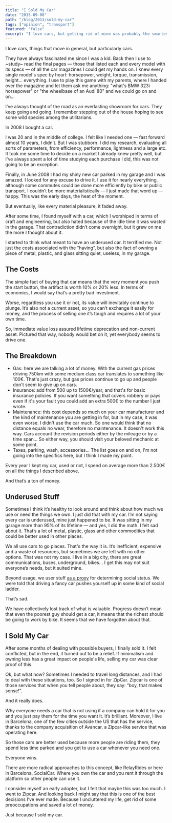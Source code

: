 ```yaml
---
title: "I Sold My Car"
date: "2013-09-08"
path: "/blog/2013/sold-my-car"
tags: ["opinion", "transport"]
featured: "false"
excerpt: "I love cars, but getting rid of mine was probably the smartest, most gratifying decision I've made during my twenties."
---
```


I love cars, things that move in general, but particularly cars.

They have always fascinated me since I was a kid. Back then I use to ~study~ read the final pages — those that listed each and every model with its specs — of all the car magazines I could get my hands on. I knew every single model's spec by heart: horsepower, weight, torque, transmission, height… everything. I use to play this game with my parents, where I handed over the magazine and let them ask me anything: "what's BMW 323i horsepower" or "the wheelbase of an Audi 80" and we could go on and on...

I’ve always thought of the road as an everlasting showroom for cars. They keep going and going. I remember stepping out of the house hoping to see some wild species among the utilitarians.

In 2008 I bought a car.

I was 20 and in the middle of college. I felt like I needed one — fast forward almost 10 years, I didn’t. But I was stubborn. I did my research, evaluating all sorts of parameters, from efficiency, performance, lightness and a large etc. It took me some time to decide on a market I already knew pretty well, but I've always spent a lot of time studying each purchase I did, this was not going to be an exception.

Finally, in June 2008 I had my shiny new car parked in my garage and I was amazed. I looked for any excuse to drive it. I use it for nearly everything, although some commutes could be done more efficiently by bike or public transport. I couldn’t be more materialistically — I just made that word up — happy. This was the early days, the heat of the moment.

But eventually, like every material pleasure, it faded away.

After some time, I found myself with a car, which I worshiped in terms of craft and engineering, but also hated because of the idle time it was wasted in the garage. That contradiction didn’t come overnight, but it grew on me the more I thought about it.

I started to think what meant to have an underused car. It terrified me. Not just the costs associated with the “having”, but also the fact of owning a piece of metal, plastic, and glass sitting quiet, useless, in my garage.


## The Costs
The simple fact of buying that car means that the very moment you push the start button, the artifact is worth 10% or 20% less. In terms of economics, I would say that’s a pretty bad investment.

Worse, regardless you use it or not, its value will inevitably continue to plunge. It’s also not a current asset, so you can’t exchange it easily for money, and the process of selling one it’s tough and requires a lot of your own time.

So, immediate value loss assured lifetime deprecation and non-current asset. Pictured that way, nobody would bet on it, yet everybody seems to drive one.


## The Breakdown
* Gas: here we are talking a lot of money. With the current gas prices driving 750km with some medium class car translates to something like 100€. That's just crazy, but gas prices continue to go up and people don't seem to give up on cars.
* Insurance: add from 500 up to 1500€/year, and that's for basic insurance policies. If you want something that covers robbery or pays even if it's your fault you could add an extra 500€ to the number I just wrote.
* Maintenance: this cost depends so much on your car manufacturer and the kind of maintenance you are getting in for, but in my case, it was even worse. I didn't use the car much. So one would think that no distance equals no wear, therefore no maintenance. It doesn't work this way. Cars account the revision periods either by the mileage or by a time span… So either way, you should visit your beloved mechanic at some point.
* Taxes, parking, wash, accessories… The list goes on and on, I'm not going into the specifics here, but I think I made my point.

Every year I kept my car, used or not, I spend on average more than 2.500€ on all the things I described above.

And that’s a ton of money.


## Underused Stuff
Sometimes I think it’s healthy to look around and think about how much we use or need the things we own. I just did that with my car. I’m not saying every car is underused, mine just happened to be. It was sitting in my garage more than 95% of its lifetime — and yes, I did the math. I felt sad about it. That’s a lot of metal, plastic, glass and other commodities that could be better used in other places.

We all use cars to go places. That's the way it is. It’s inefficient, expensive and a waste of resources, but sometimes we are left with no other options. That was not my case. I live in a big city, there are great communications, buses, underground, bikes… I get this may not suit everyone’s needs, but it suited mine.

Beyond usage, we user stuff [as a proxy](https://jakeseliger.com/2013/08/13/why-would-you-want-to-own-a-car-if-you-could-avoid-it/) for determining social status. We were told that driving a fancy car pushes yourself up in some kind of social ladder.

That’s sad.

We have collectively lost track of what is valuable. Progress doesn’t mean that even the poorest guy should get a car, it means that the richest should be going to work by bike. It seems that we have forgotten about that. 


## I Sold My Car
After some months of dealing with possible buyers, I finally sold it. I felt conflicted, but in the end, it turned out to be a relief. If minimalism and owning less has a great impact on people's life, selling my car was clear proof of this.

Ok, but what now? Sometimes I needed to travel long distances, and I had to deal with these situations, too. So I signed in for ZipCar. Zipcar is one of those services that when you tell people about, they say: “boy, that makes sense!”.

And it really does.

Why everyone needs a car that is not using if a company can hold it for you and you just pay them for the time you want it. It’s brilliant. Moreover, I live in Barcelona, one of the few cities outside the US that has the service, thanks to the company acquisition of Avancar, a Zipcar-like service that was operating here.

So those cars are better used because more people are riding them, they spend less time parked and you get to use a car whenever you need one.

Everyone wins.

There are more radical approaches to this concept, like RelayRides or here in Barcelona, SocialCar. Where you own the car and you rent it through the platform so other people can use it.

I consider myself an early adopter, but I felt that maybe this was too much. I went to Zipcar. And looking back I might say that this is one of the best decisions I’ve ever made. Because I uncluttered my life, get rid of some preoccupations and saved a lot of money.

Just because I sold my car.